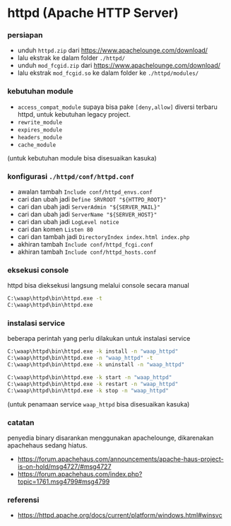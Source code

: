 # httpd (Apache HTTP Server)

### persiapan

- unduh `httpd.zip` dari https://www.apachelounge.com/download/
- lalu ekstrak ke dalam folder `./httpd/`
- unduh `mod_fcgid.zip` dari https://www.apachelounge.com/download/
- lalu ekstrak `mod_fcgid.so` ke dalam folder ke `./httpd/modules/`

### kebutuhan module

- `access_compat_module` supaya bisa pake `[deny,allow]` diversi terbaru httpd, untuk kebutuhan legacy project.
- `rewrite_module`
- `expires_module`
- `headers_module`
- `cache_module`

(untuk kebutuhan module bisa disesuaikan kasuka)

### konfigurasi `./httpd/conf/httpd.conf`

- awalan tambah `Include conf/httpd_envs.conf`
- cari dan ubah jadi `Define SRVROOT "${HTTPD_ROOT}"`
- cari dan ubah jadi `ServerAdmin "${SERVER_MAIL}"`
- cari dan ubah jadi `ServerName "${SERVER_HOST}"`
- cari dan ubah jadi `LogLevel notice`
- cari dan komen `Listen 80`
- cari dan tambah jadi `DirectoryIndex index.html index.php`
- akhiran tambah `Include conf/httpd_fcgi.conf`
- akhiran tambah `Include conf/httpd_hosts.conf`

### eksekusi console

httpd bisa dieksekusi langsung melalui console secara manual

```cmd
C:\waap\httpd\bin\httpd.exe -t
C:\waap\httpd\bin\httpd.exe
```

### instalasi service

beberapa perintah yang perlu dilakukan untuk instalasi service

```cmd
C:\waap\httpd\bin\httpd.exe -k install -n "waap_httpd"
C:\waap\httpd\bin\httpd.exe -n "waap_httpd" -t
C:\waap\httpd\bin\httpd.exe -k uninstall -n "waap_httpd"

C:\waap\httpd\bin\httpd.exe -k start -n "waap_httpd"
C:\waap\httpd\bin\httpd.exe -k restart -n "waap_httpd"
C:\waap\httpd\bin\httpd.exe -k stop -n "waap_httpd"
```

(untuk penamaan service `waap_httpd` bisa disesuaikan kasuka)

### catatan

penyedia binary disarankan menggunakan apachelounge, dikarenakan apachehaus sedang hiatus.

- https://forum.apachehaus.com/announcements/apache-haus-project-is-on-hold/msg4727/#msg4727
- https://forum.apachehaus.com/index.php?topic=1761.msg4799#msg4799

### referensi

- https://httpd.apache.org/docs/current/platform/windows.html#winsvc
